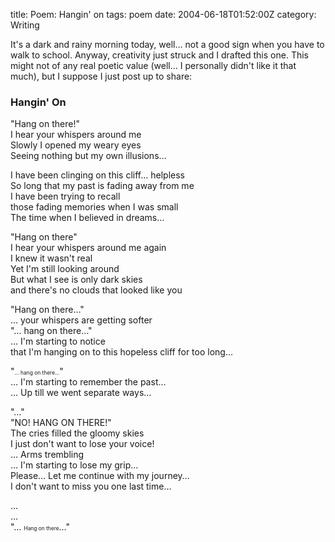 title: Poem: Hangin' on
tags: poem
date: 2004-06-18T01:52:00Z
category: Writing

It's a dark and rainy morning today, well… not a good sign when you have to walk to school. Anyway, creativity just struck and I drafted this one. This might not of any real poetic value (well… I personally didn't like it that much), but I suppose I just post up to share:

### Hangin' On

"Hang on there!"  
I hear your whispers around me  
Slowly I opened my weary eyes  
Seeing nothing but my own illusions…

I have been clinging on this cliff… helpless  
So long that my past is fading away from me  
I have been trying to recall  
those fading memories when I was small  
The time when I believed in dreams…

"Hang on there"  
I hear your whispers around me again  
I knew it wasn't real  
Yet I'm still looking around  
But what I see is only dark skies  
and there's no clouds that looked like you

"Hang on there…"  
 … your whispers are getting softer  
"… hang on there…"  
 … I'm starting to notice  
 that I'm hanging on to this hopeless cliff for too long…

"<span style="font-size: 60%">… hang on there…</span>"  
 … I'm starting to remember the past…  
 … Up till we went separate ways…

"…"  
"NO! HANG ON THERE!"  
The cries filled the gloomy skies  
I just don't want to lose your voice!  
… Arms trembling  
… I'm starting to lose my grip…  
Please… Let me continue with my journey…  
I don't want to miss you one last time…

…  
…  
"… <span style="font-size: 60%">Hang on there</span>…"
